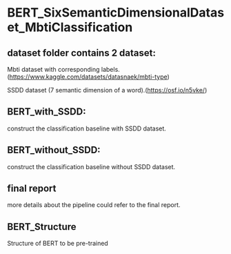 # BERT_SixSemanticDimensionalDataset_MbtiClassification

## dataset folder contains 2 dataset: 
Mbti dataset with corresponding labels.(https://www.kaggle.com/datasets/datasnaek/mbti-type)

SSDD dataset (7 semantic dimension of a word).(https://osf.io/n5vke/)

## BERT_with_SSDD: 

construct the classification baseline with SSDD dataset.

## BERT_without_SSDD:

construct the classification baseline without SSDD dataset.

## final report 

more details about the pipeline could refer to the final report.


## BERT_Structure

Structure of BERT to be pre-trained
